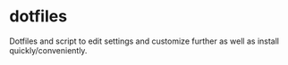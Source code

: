 # dotfiles
Dotfiles and script to edit settings and customize further as well as install quickly/conveniently. 

